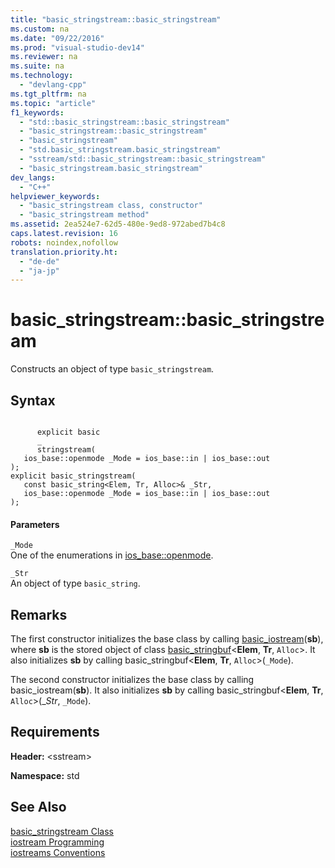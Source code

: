 ```yaml
---
title: "basic_stringstream::basic_stringstream"
ms.custom: na
ms.date: "09/22/2016"
ms.prod: "visual-studio-dev14"
ms.reviewer: na
ms.suite: na
ms.technology: 
  - "devlang-cpp"
ms.tgt_pltfrm: na
ms.topic: "article"
f1_keywords: 
  - "std::basic_stringstream::basic_stringstream"
  - "basic_stringstream::basic_stringstream"
  - "basic_stringstream"
  - "std.basic_stringstream.basic_stringstream"
  - "sstream/std::basic_stringstream::basic_stringstream"
  - "basic_stringstream.basic_stringstream"
dev_langs: 
  - "C++"
helpviewer_keywords: 
  - "basic_stringstream class, constructor"
  - "basic_stringstream method"
ms.assetid: 2ea524e7-62d5-480e-9ed8-972abed7b4c8
caps.latest.revision: 16
robots: noindex,nofollow
translation.priority.ht: 
  - "de-de"
  - "ja-jp"
---
```

# basic_stringstream::basic_stringstream
Constructs an object of type `basic_stringstream`.  
  
## Syntax  
  
```  
  
      explicit basic  
      _  
      stringstream(  
   ios_base::openmode _Mode = ios_base::in | ios_base::out  
);  
explicit basic_stringstream(  
   const basic_string<Elem, Tr, Alloc>& _Str,  
   ios_base::openmode _Mode = ios_base::in | ios_base::out  
);  
```  
  
#### Parameters  
 `_Mode`  
 One of the enumerations in [ios_base::openmode](../vs140/ios_base--openmode.md).  
  
 `_Str`  
 An object of type `basic_string`.  
  
## Remarks  
 The first constructor initializes the base class by calling [basic_iostream](../vs140/basic_iostream-class.md)(**sb**), where **sb** is the stored object of class [basic_stringbuf](../vs140/basic_stringbuf-class.md)<**Elem**, **Tr**, `Alloc`>. It also initializes **sb** by calling basic_stringbuf<**Elem**, **Tr**, `Alloc`>(`_Mode`).  
  
 The second constructor initializes the base class by calling basic_iostream(**sb**). It also initializes **sb** by calling basic_stringbuf<**Elem**, **Tr**, `Alloc`>(_*Str*, `_Mode`).  
  
## Requirements  
 **Header:** \<sstream>  
  
 **Namespace:** std  
  
## See Also  
 [basic_stringstream Class](../vs140/basic_stringstream-class.md)   
 [iostream Programming](../vs140/iostream-programming.md)   
 [iostreams Conventions](../vs140/iostreams-conventions.md)